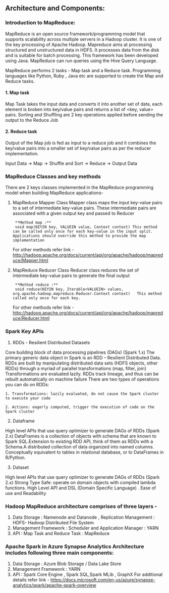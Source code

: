 ## Architecture and Components:

### Introduction to MapReduce:
MapReduce is an open source framework/programming model that supports scalability across multiple servers in a Hadoop cluster. It is one of the key processing of Apache Hadoop. Mapreduce aims at processing structured and unstructured data in HDFS. It processes data from the disk and is suitable for batch processing. This framework has been developed using Java. MapReduce can run queries using the Hive Query Language.


MapReduce performs 2 tasks - Map task and a Reduce task. Programming languages like Python, Ruby , Java etc are supported to create the Map and Reduce tasks. 
       
#### 1. Map task 
Map Task takes the input data and converts it into another set of data, each element is broken into key/value pairs and returns a list of <key, value> pairs. Sorting and Shuffling are 2 key operations applied before sending the output to the Reduce Job

#### 2. Reduce task  
Output of the Map job is fed as input to a reduce job and it combines the key/value pairs into a smaller set of key/value pairs as per the reducer implementation.


Input Data -> Map -> Shuffle and Sort -> Reduce -> Output Data

### MapReduce Classes and key methods

There are 2 keys classes implemented in the MapReduce programming model when building MapReduce applications- 
    
1. MapReduce Mapper Class
    Mapper class maps the input key-value pairs to a set of intermediate key-value pairs. These intermediate pairs are associated with a given output key and passed to Reducer
        
        **Method map :** 
        void map(KEYIN key, VALUEIN value, Context context)	This method can be called only once for each key-value in the input split.  Applications should override this method to provide the map implementation
        
    For other methods refer link - http://hadoop.apache.org/docs/current/api/org/apache/hadoop/mapreduce/Mapper.html

2. MapReduce Reducer Class 
    Reducer class reduces the set of intermediate key-value pairs to generate the final output
        
        **Method reduce :**
        void reduce(KEYIN key, Iterable<VALUEIN> values, org.apache.hadoop.mapreduce.Reducer.Context context) 	This method called only once for each key.
        
    For other methods refer link - http://hadoop.apache.org/docs/current/api/org/apache/hadoop/mapreduce/Reducer.html

### Spark Key APIs


1. RDDs - Resilient Distributed Datasets

Core building block of data processing pipelines (DAGs) (Spark 1.x)
The primary generic data object in Spark is an RDD – Resilient Distributed Data. RDDs are built by manipulating distributed data sets (HDFS objects, other RDDs) through a myriad of parallel transformations (map, filter, join)
Transformations are evaluated lazily. RDDs track lineage, and thus can be rebuilt automatically on machine failure
There are two types of operations you can do on RDDs:

    1. Transformations: lazily evaluated, do not cause the Spark cluster to execute your code

    2. Actions: eagerly computed, trigger the execution of code on the Spark cluster


2. Dataframe 

High level APIs that use query optimizer to generate DAGs of RDDs (Spark 2.x)
DataFrames is a collection of objects with schema that are known to Spark SQL.Extension to existing RDD API, think of them as RDDs with a Schema.A distributed collection of data organized into named columns. Conceptually equivalent to tables in relational database, or to DataFrames in R/Python. 

3. Dataset

High level APIs that use query optimizer to generate DAGs of RDDs (Spark 2.x)
Strong Type Safe: operate on domain objects with compiled lambda functions. High Level API and DSL (Domain Specific Language) . Ease of use and Readability





### Hadoop MapReduce architecture comprises of three layers - 

1. Data Storage : Namenode and Datanode , Replication Management : HDFS- Hadoop Distributed File System
2. Management Framework : Scheduler and Application Manager : YARN    
3. API : Map Task and Reduce Task : MapReduce

### Apache Spark in Azure Synapse Analytics Architecture includes following three main components:
1. Data Storage : Azure Blob Storage / Data Lake Store
2. Management Framework : YARN
3. API : Spark Core Engine , Spark SQL,Spark MLib , GraphX
For additional details refer link - https://docs.microsoft.com/en-us/azure/synapse-analytics/spark/apache-spark-overview